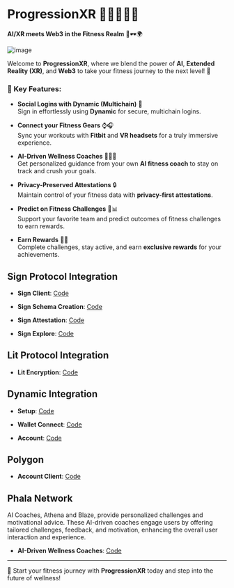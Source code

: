 # ProgressionXR 🏋️‍♂️💪🧘‍♀️

**AI/XR meets Web3 in the Fitness Realm** 🧠🕶️🌍

![image](https://github.com/user-attachments/assets/e546cd6f-1b2e-4293-b18e-cce95683c017)

Welcome to **ProgressionXR**, where we blend the power of **AI**, **Extended Reality (XR)**, and **Web3** to take your fitness journey to the next level! 🚀

### 🌟 Key Features:

-   **Social Logins with Dynamic (Multichain)** 🔐  
    Sign in effortlessly using **Dynamic** for secure, multichain logins.
-   **Connect your Fitness Gears** ⌚🎧  
    Sync your workouts with **Fitbit** and **VR headsets** for a truly immersive experience.
-   **AI-Driven Wellness Coaches** 🤖🏃‍♀️  
    Get personalized guidance from your own **AI fitness coach** to stay on track and crush your goals.

-   **Privacy-Preserved Attestations** 🔒  
    Maintain control of your fitness data with **privacy-first attestations**.

-   **Predict on Fitness Challenges** 🏅📊  
    Support your favorite team and predict outcomes of fitness challenges to earn rewards.

-   **Earn Rewards** 🎁🎉  
    Complete challenges, stay active, and earn **exclusive rewards** for your achievements.

## Sign Protocol Integration

-   **Sign Client**: [Code](https://github.com/ProgressionXR-eth-sanfrancisco/xr-frontend/blob/0a9e702d3a353d2383fb6208c717f5f134e06fd7/src/components/workout-modal.tsx#L22)

-   **Sign Schema Creation**: [Code](https://github.com/ProgressionXR-eth-sanfrancisco/xr-frontend/blob/0a9e702d3a353d2383fb6208c717f5f134e06fd7/src/components/workout-modal.tsx#L72)

-   **Sign Attestation**: [Code](https://github.com/ProgressionXR-eth-sanfrancisco/xr-frontend/blob/0a9e702d3a353d2383fb6208c717f5f134e06fd7/src/components/workout-modal.tsx#L81)

-   **Sign Explore**: [Code](https://github.com/ProgressionXR-eth-sanfrancisco/xr-frontend/blob/0a9e702d3a353d2383fb6208c717f5f134e06fd7/src/components/health/EndWorkoutButton.tsx#L107)

## Lit Protocol Integration

-   **Lit Encryption**: [Code](https://github.com/ProgressionXR-eth-sanfrancisco/xr-frontend/blob/12b36b7ca378992c4a3cf58de2f15c78c49ad743/src/hooks/useLitEncryption.tsx#L22)

## Dynamic Integration

-   **Setup**: [Code](https://github.com/ProgressionXR-eth-sanfrancisco/xr-frontend/blob/e0019dc640e6a5e1caa6ab61c2aec210a144fcbb/src/components/OnchainProviders.tsx#L33)

-   **Wallet Connect**: [Code](https://github.com/ProgressionXR-eth-sanfrancisco/xr-frontend/blob/e0019dc640e6a5e1caa6ab61c2aec210a144fcbb/src/components/layout/Layout.tsx#L99)

-   **Account**: [Code](https://github.com/ProgressionXR-eth-sanfrancisco/xr-frontend/blob/e0019dc640e6a5e1caa6ab61c2aec210a144fcbb/src/hooks/useMorphBiconomyAcc.tsx#L15)

## Polygon

-   **Account Client**: [Code](https://github.com/ProgressionXR-eth-sanfrancisco/xr-frontend/blob/0a9e702d3a353d2383fb6208c717f5f134e06fd7/src/components/workout-modal.tsx#L23)

## Phala Network

AI Coaches, Athena and Blaze, provide personalized challenges and motivational advice. These AI-driven coaches engage users by offering tailored challenges, feedback, and motivation, enhancing the overall user interaction and experience.

-   **AI-Driven Wellness Coaches**: [Code](https://github.com/ProgressionXR-eth-sanfrancisco/xr-frontend/blob/ddf8bc2ab714cbeed40975aebf379695bc479734/src/app/ai-coaches/page.tsx#L126)

---

💪 Start your fitness journey with **ProgressionXR** today and step into the future of wellness!
